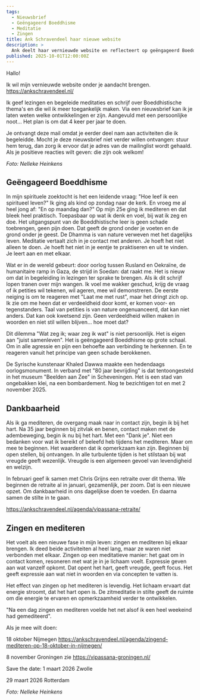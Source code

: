 ```yaml
---
tags:
  - Nieuwsbrief
  - Geëngageerd Boeddhisme
  - Meditatie
  - Zingen
title: Ank Schravendeel haar nieuwe website
description: >
  Ank deelt haar vernieuwde website en reflecteert op geëngageerd Boeddhisme, dankbaarheid en het verbinden van zingen met mediteren in turbulente tijden
published: 2025-10-01T12:00:00Z
---
```


Hallo!

Ik wil mijn vernieuwde website onder je aandacht brengen. https://ankschravendeel.nl/

Ik geef lezingen en begeleide meditaties en schrijf over Boeddhistische thema's en die wil ik meer toegankelijk maken. Via een nieuwsbrief kan ik je laten weten welke ontwikkelingen er zijn. Aangevuld met een persoonlijke noot… Het plan is om dat 4 keer per jaar te doen.

Je ontvangt deze mail omdat je eerder deel nam aan activiteiten die ik begeleidde. Mocht je deze nieuwsbrief niet verder willen ontvangen: stuur hem terug, dan zorg ik ervoor dat je adres van de mailinglist wordt gehaald. Als je positieve reacties wilt geven: die zijn ook welkom!

_Foto: Nelleke Heinkens_

## Geëngageerd Boeddhisme

In mijn spirituele zoektocht is het een leidende vraag: "Hoe leef ik een spiritueel leven?" Ik ging als kind op zondag naar de kerk. En vroeg me al heel jong af: "En op maandag dan?" Op mijn 25e ging ik mediteren en dat bleek heel praktisch. Toepasbaar op wat ik denk en voel, bij wat ik zeg en doe. Het uitgangspunt van de Boeddhistische leer is geen schade toebrengen, geen pijn doen. Dat geeft de grond onder je voeten en de grond onder je geest. De Dhamma is van nature verweven met het dagelijks leven. Meditatie vertaalt zich in je contact met anderen. Je hoeft het niet alleen te doen. Je hoeft het niet in je eentje te praktiseren en uit te vinden. Je leert aan en met elkaar.

Wat er in de wereld gebeurt: door oorlog tussen Rusland en Oekraïne, de humanitaire ramp in Gaza, de strijd in Soedan: dat raakt me. Het is nieuw om dat in begeleiding in lezingen ter sprake te brengen. Als ik dit schrijf lopen tranen over mijn wangen. Ik voel me wakker geschud, krijg de vraag of ik petities wil tekenen, wil ageren, mee wil demonstreren. De eerste neiging is om te reageren met "Laat me met rust", maar het dringt zich op. Ik zie om me heen dat er verdeeldheid door komt, er komen voor- en tegenstanders. Taal van petities is van nature ongenuanceerd, dat kan niet anders. Dat kan ook kwetsend zijn. Geen verdeeldheid willen maken in woorden en niet stil willen blijven… hoe moet dat?

Dit dilemma "Wat zeg ik; waar zeg ik wat" is niet persoonlijk. Het is eigen aan "juist samenleven". Het is geëngageerd Boeddhisme op grote schaal. Om in alle agressie en pijn een behoefte aan verbinding te herkennen. En te reageren vanuit het principe van geen schade berokkenen.

De Syrische kunstenaar Khaled Dawwa maakte een hedendaags oorlogsmonument. In verband met "80 jaar bevrijding" is dat tentoongesteld in het museum "Beelden aan Zee" in Scheveningen. Het is een stad van ongebakken klei, na een bombardement. Nog te bezichtigen tot en met 2 november 2025.

## Dankbaarheid

Als ik ga mediteren, de overgang maak naar in contact zijn, begin ik bij het hart. Na 35 jaar beginnen bij zitvlak en benen, contact maken met de adembeweging, begin ik nu bij het hart. Met een "Dank je". Niet een bedanken voor wat ik bereikt of beleefd heb tijdens het mediteren. Maar om mee te beginnen. Het waarderen dat ik opmerkzaam kan zijn. Beginnen bij open stellen, bij ontvangen. In alle turbulente tijden is het stilstaan bij wat vreugde geeft wezenlijk. Vreugde is een algemeen gevoel van levendigheid en welzijn.

In februari geef ik samen met Chris Grijns een retraite over dit thema. We beginnen de retraite al in januari, gezamenlijk, per zoom. Dat is een nieuwe opzet. Om dankbaarheid in ons dagelijkse doen te voeden. En daarna samen de stilte in te gaan.

https://ankschravendeel.nl/agenda/vipassana-retraite/

## Zingen en mediteren

Het voelt als een nieuwe fase in mijn leven: zingen en mediteren bij elkaar brengen. Ik deed beide activiteiten al heel lang, maar ze waren niet verbonden met elkaar. Zingen op een meditatieve manier: het gaat om in contact komen, resoneren met wat je in je lichaam voelt. Expressie geven aan wat vanzelf opkomt. Dat opent het hart, geeft vreugde, geeft focus. Het geeft expressie aan wat niet in woorden en via concepten te vatten is.

Het effect van zingen op het mediteren is levendig. Het lichaam ervaart dat energie stroomt, dat het hart open is. De zitmeditatie in stilte geeft de ruimte om die energie te ervaren en opmerkzaamheid verder te ontwikkelen.

"Na een dag zingen en mediteren voelde het net alsof ik een heel weekeind had gemediteerd".

Als je mee wilt doen:

18 oktober Nijmegen https://ankschravendeel.nl/agenda/zingend-mediteren-op-18-oktober-in-nijmegen/

8 november Groningen zie https://vipassana-groningen.nl/

Save the date: 1 maart 2026 Zwolle

29 maart 2026 Rotterdam

_Foto: Nelleke Heinkens_
